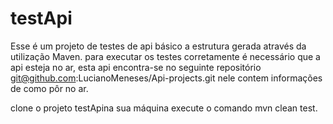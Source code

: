 # testApi

Esse é um projeto de testes de api básico a estrutura gerada através da utilização Maven.
para executar os testes corretamente é necessário que a api esteja no ar, esta api encontra-se
no seguinte repositório git@github.com:LucianoMeneses/Api-projects.git nele contem informações de como pôr no ar.

clone o projeto testApina sua máquina execute o comando mvn clean test. 
